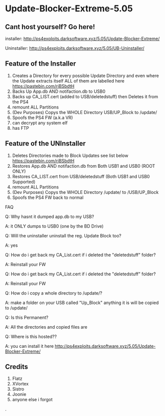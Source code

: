 # Update-Blocker-Extreme-5.05

## Cant host yourself? Go here!
installer: http://ps4exploits.darksoftware.xyz/5.05/Update-Blocker-Extreme/

Uninstaller: http://ps4exploits.darksoftware.xyz/5.05/UB-Uninstaller/

## Feature of the Installer
 1. Creates a Directory for every possible Update Directory and even where the Update extracts itself ALL of them are labelled here
 https://pastebin.com/rjBSbdtH
 2. Backs Up App.db AND notifaction.db to USB0
 3. Backs up CA_LIST.cert (added to USB/deletedstuff) then Deletes it from the PS4
 4. remount ALL Partitions
 5. (Dev Purposes) Copys the WHOLE Directory USB/UP_Block to /update/
 7. Spoofs the PS4 FW (a.k.a VR)
 8. can decrypt any system elf
 9. has FTP
 
 ## Feature of the UNInstaller
 1. Deletes Directories made to Block Updates see list below
 https://pastebin.com/rjBSbdtH
 2. Restores App.db AND notifaction.db from Both USB1 and USB0 (ROOT ONLY)
 3. Restores CA_LIST.cert from USB/deletedstuff (Both USB1 and USB0 Supported)
 4. remount ALL Partitions
 5. (Dev Purposes) Copys the WHOLE Directory /update/ to /USB/UP_Block
 6. Spoofs the PS4 FW back to normal

FAQ

Q: Why hasnt it dumped app.db to my USB?

A: it ONLY dumps to USB0 (one by the BD Drive)

Q: Will the uninstaller uninstall the reg. Update Block too?

A: yes

Q: How do i get back my CA_List.cert if i deleted the "deletedstuff" folder?

A: Reinstall your FW

Q: How do i get back my CA_List.cert if i deleted the "deletedstuff" folder?

A: Reinstall your FW

Q: How do i copy a whole directory to /update/?

A: make a folder on your USB called "Up_Block" anything it is will be copied to /update/

Q: Is this Permanent?

A: All the directories and copied files are 

Q: Where is this hosted??

A: you can install it here http://ps4exploits.darksoftware.xyz/5.05/Update-Blocker-Extreme/

## Credits
1. Flatz
2. XVortex
3. Sistro
4. Joonie
5. anyone else i forgot

.
